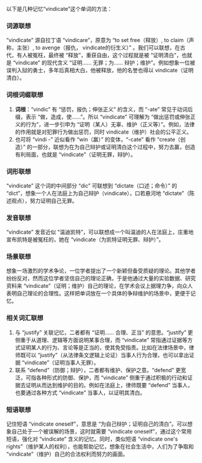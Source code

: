 以下是几种记忆“vindicate”这个单词的方法：

### 词源联想
“vindicate” 源自拉丁语 “vindicare”，原意为 “to set free（释放）, to claim（声称，主张）, to avenge（报仇， vindicate的衍生义）” 。我们可以联想，在古代，有人被冤枉，最终被 “释放”，重获自由，这个过程就是被 “证明清白”，也就是 “vindicate” 的现代含义 “证明…… 无罪；为…… 辩护；维护”。例如想象一位被误判入狱的勇士，多年后真相大白，他被释放，他的名誉也得以 vindicate（证明清白）。 

### 词根词缀联想
1. **词根**：“vindic” 有 “惩罚，报仇；伸张正义” 的含义，而 “-ate” 常见于动词后缀，表示 “做，造成，使……”。所以 “vindicate” 可理解为 “做出惩罚或伸张正义的行为”，进一步引申为 “证明（某人）无辜、维护（正义等）”。例如，法律的作用就是对犯罪行为做出惩罚，同时 vindicate（维护）社会的公平正义。
2. 也可将 “vindi -” 近似看作 “win（赢）” 的变体，“-cate” 看作 “create（创造）” 的一部分，联想为在为自己辩护或证明清白这个过程中，努力去赢，创造有利局面，也就是 “vindicate”（证明无罪，辩护）。

### 词形联想
“vindicate” 这个词的中间部分 “dic” 可联想到 “dictate（口述；命令）” 的 “dict”，想象一个人在法庭上为自己辩护（vindicate），口若悬河地 “dictate”（陈述观点），努力证明自己无罪。

### 发音联想
“vindicate” 发音近似 “温迪凯特”，可以联想成一个叫温迪的人在法庭上，庄重地宣布凯特是被冤枉的，她在 “vindicate（为凯特证明无罪、辩护）”。

### 场景联想
想象一场激烈的学术争论，一位学者提出了一个新颖但备受质疑的理论。其他学者纷纷反对，然而这位学者坚信自己的理论正确，于是他通过大量的实验数据、研究资料来 “vindicate”（证明；维护）自己的理论，在学术会议上据理力争，向众人表明自己理论的合理性。这样把单词放在一个具体的争辩维护的场景中，更便于记忆。

### 相关词汇联想
1. 与 “justify” 关联记忆，二者都有 “证明…… 合理、正当” 的意思。“justify” 更侧重于从道理、逻辑等方面说明某事合理，而 “vindicate” 常指通过证据等方式证明某人的行为、言论等是正当的，使其免受指责。比如在法律场景中，律师既可以 “justify”（从法律条文逻辑上论证）当事人行为合理，也可以拿出证据 “vindicate”（证明当事人无罪）。
2. 联系 “defend”（防御；辩护），二者都有维护、保护之意。“defend” 更宽泛，可指各种形式的防御、保护，而 “vindicate” 侧重于通过积极的行动和证据去证明从而达到维护的目的。例如在法庭上，律师既要 “defend” 当事人，也要通过各种方式 “vindicate” 当事人，以证明其清白。

### 短语联想
记住短语 “vindicate oneself”，意思是 “为自己辩护；证明自己的清白”。可以想象自己处于一个被误解的场景，这时就需要 “vindicate oneself”，通过这个常用短语，强化对 “vindicate” 含义的记忆。同时，类似短语 “vindicate one's rights”（维护某人的权利），也能帮助记忆，想象在社会生活中，人们为了争取和 “vindicate”（维护）自己的合法权利而努力的画面。 
